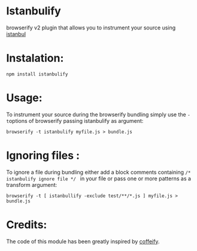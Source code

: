 Istanbulify
===========

browserify v2 plugin that allows you to instrument your source using [istanbul](https://github.com/gotwarlost/istanbul)

Instalation:
============

```
npm install istanbulify
```

Usage:
============
To instrument your source during the browserify bundling simply use the `-t`options of browserify passing istanbulify as argument: 

```
browserify -t istanbulify myfile.js > bundle.js
```

Ignoring files :
============

To ignore a file during bundling either add a block comments containing `/* istanbulify ignore file */ ` in your file
or pass one or more patterns as a transform argument:

```
browserify -t [ istanbullify -exclude test/**/*.js ] myfile.js > bundle.js
```


Credits:
=======

The code of this module has been greatly inspired by [coffeify](https://github.com/substack/coffeeify).